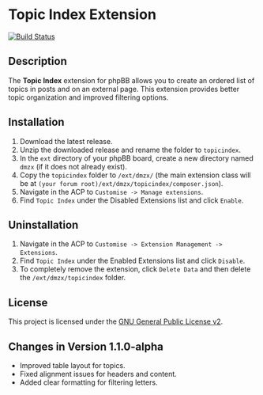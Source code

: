 # Topic Index Extension

[![Build Status](https://travis-ci.org/dmzx/Topic-Index.svg?branch=master)](https://travis-ci.org/dmzx/Topic-Index)

## Description
The **Topic Index** extension for phpBB allows you to create an ordered list of topics in posts and on an external page. This extension provides better topic organization and improved filtering options.

## Installation
1. Download the latest release.
2. Unzip the downloaded release and rename the folder to `topicindex`.
3. In the `ext` directory of your phpBB board, create a new directory named `dmzx` (if it does not already exist).
4. Copy the `topicindex` folder to `/ext/dmzx/` (the main extension class will be at `(your forum root)/ext/dmzx/topicindex/composer.json`).
5. Navigate in the ACP to `Customise -> Manage extensions`.
6. Find `Topic Index` under the Disabled Extensions list and click `Enable`.

## Uninstallation
1. Navigate in the ACP to `Customise -> Extension Management -> Extensions`.
2. Find `Topic Index` under the Enabled Extensions list and click `Disable`.
3. To completely remove the extension, click `Delete Data` and then delete the `/ext/dmzx/topicindex` folder.

## License
This project is licensed under the [GNU General Public License v2](http://opensource.org/licenses/GPL-2.0).

## Changes in Version 1.1.0-alpha
- Improved table layout for topics.
- Fixed alignment issues for headers and content.
- Added clear formatting for filtering letters.
